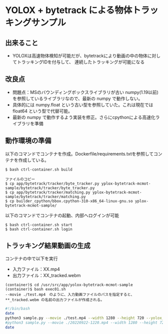 # YOLOX + bytetrack による物体トラッキングサンプル

## 出来ること
- YOLOXは高速物体検知が可能だが、bytetrackにより動画の中の物体に対してトラッキングIDを付与して、
 連続したトラッキングが可能になる

## 改良点
- 問題点：MSのバウンディングボックスライブラリが古い numpy(1.19以前) を参照しているライブラリなので、最新の numpy で動作しない。
- 具体的には numpy.float という古い型を参照していた。これは現在では float64 という型で代替可能。
- 最新の numpy で動作するよう実装を修正。さらにcpythonによる高速化ライブラリを準備

## 動作環境の準備
以下のコマンドでコンテナを作成。Dockerfile/requirements.txtを参照してコンテナを作成している。

```
$ bash ctrl-container.sh build

ファイルのコピー
$ cp app/bytetrack/tracker/byte_tracker.py yplox-bytetrack-mcmot-sample/bytetrack/tracker/byte_tracker.py
$ cp app/bytetrack/tracker/matching.py yplox-bytetrack-mcmot-sample/bytetrack/tracker/matching.py
$ cp builder_cpython/bbox.cpython-310-x86_64-linux-gnu.so yplox-bytetrack-mcmot-sample/

```

以下のコマンドでコンテナの起動、内部へログインが可能

```
$ bash ctrl-container.sh start
$ bash ctrl-container.sh login
```

## トラッキング結果動画の生成
コンテナの中で以下を実行

- 入力ファイル：XX.mp4
- 出力ファイル：XX_tracked.webm

```
(container)$ cd /usr/src/app/yolox-bytetrack-mcmot-sample
(container)$ bash exec01.sh
--movie ./test.mp4　のように、入力動画ファイルのパスを指定すると、
**_tracked.webm の名前の出力ファイルが作成される。
```

```exec01.sh
#!/bin/bash
date
python3 sample.py --movie ./test.mp4 --width 1280 --height 720 --yolox_model model/yolox_s.onnx --input_shape 640,640
#python3 sample.py --movie ./20220922-1220.mp4 --width 1280 --height 720 --yolox_model model/yolox_s.onnx --input_shape 640,640
date
```


